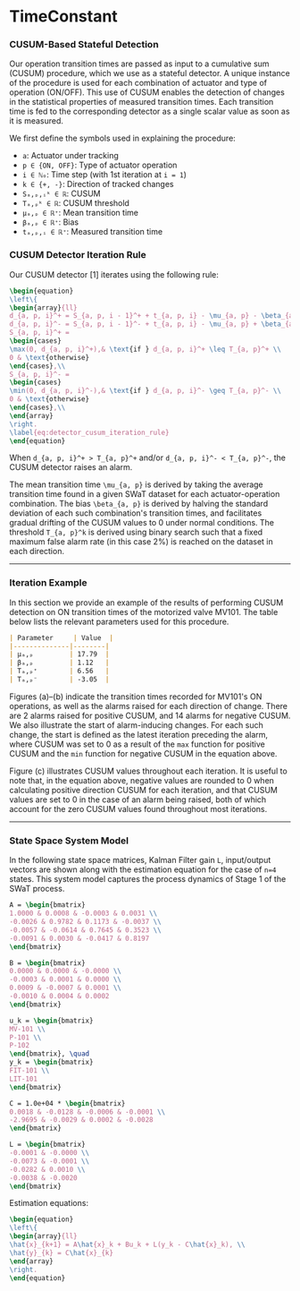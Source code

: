 # TimeConstant



### CUSUM-Based Stateful Detection

Our operation transition times are passed as input to a cumulative sum (CUSUM) procedure, which we use as a stateful detector. A unique instance of the procedure is used for each combination of actuator and type of operation (ON/OFF). This use of CUSUM enables the detection of changes in the statistical properties of measured transition times. Each transition time is fed to the corresponding detector as a single scalar value as soon as it is measured.

We first define the symbols used in explaining the procedure:

- `a`: Actuator under tracking  
- `p ∈ {ON, OFF}`: Type of actuator operation  
- `i ∈ ℕ₀`: Time step (with 1st iteration at `i = 1`)  
- `k ∈ {+, -}`: Direction of tracked changes  
- `Sₐ,ₚ,ᵢᵏ ∈ ℝ`: CUSUM  
- `Tₐ,ₚᵏ ∈ ℝ`: CUSUM threshold  
- `μₐ,ₚ ∈ ℝ⁺`: Mean transition time  
- `βₐ,ₚ ∈ ℝ⁺`: Bias  
- `tₐ,ₚ,ᵢ ∈ ℝ⁺`: Measured transition time  



### CUSUM Detector Iteration Rule

Our CUSUM detector [1] iterates using the following rule:

```latex
\begin{equation}
\left\{
\begin{array}{ll}
d_{a, p, i}^+ = S_{a, p, i - 1}^+ + t_{a, p, i} - \mu_{a, p} - \beta_{a, p},\\
d_{a, p, i}^- = S_{a, p, i - 1}^- + t_{a, p, i} - \mu_{a, p} + \beta_{a, p},\\
S_{a, p, i}^+ =
\begin{cases}
\max(0, d_{a, p, i}^+),& \text{if } d_{a, p, i}^+ \leq T_{a, p}^+ \\
0 & \text{otherwise}
\end{cases},\\
S_{a, p, i}^- =
\begin{cases}
\min(0, d_{a, p, i}^-),& \text{if } d_{a, p, i}^- \geq T_{a, p}^- \\
0 & \text{otherwise}
\end{cases},\\
\end{array}
\right.
\label{eq:detector_cusum_iteration_rule}
\end{equation}
```

When `d_{a, p, i}^+ > T_{a, p}^+` and/or `d_{a, p, i}^- < T_{a, p}^-`, the CUSUM detector raises an alarm.

The mean transition time `\mu_{a, p}` is derived by taking the average transition time found in a given SWaT dataset for each actuator-operation combination. The bias `\beta_{a, p}` is derived by halving the standard deviation of each such combination's transition times, and facilitates gradual drifting of the CUSUM values to 0 under normal conditions. The threshold `T_{a, p}^k` is derived using binary search such that a fixed maximum false alarm rate (in this case 2%) is reached on the dataset in each direction.

---

### Iteration Example

In this section we provide an example of the results of performing CUSUM detection on ON transition times of the motorized valve MV101. The table below lists the relevant parameters used for this procedure.

```markdown
| Parameter     | Value  |
|--------------|--------|
| μₐ,ₚ         | 17.79  |
| βₐ,ₚ         | 1.12   |
| Tₐ,ₚ⁺        | 6.56   |
| Tₐ,ₚ⁻        | -3.05  |
```

Figures (a)–(b) indicate the transition times recorded for MV101's ON operations, as well as the alarms raised for each direction of change. There are 2 alarms raised for positive CUSUM, and 14 alarms for negative CUSUM. We also illustrate the start of alarm-inducing changes. For each such change, the start is defined as the latest iteration preceding the alarm, where CUSUM was set to 0 as a result of the `max` function for positive CUSUM and the `min` function for negative CUSUM in the equation above.

Figure (c) illustrates CUSUM values throughout each iteration. It is useful to note that, in the equation above, negative values are rounded to 0 when calculating positive direction CUSUM for each iteration, and that CUSUM values are set to 0 in the case of an alarm being raised, both of which account for the zero CUSUM values found throughout most iterations.

---

### State Space System Model

In the following state space matrices, Kalman Filter gain `L`, input/output vectors are shown along with the estimation equation for the case of `n=4` states. This system model captures the process dynamics of Stage 1 of the SWaT process.

```latex
A = \begin{bmatrix}
1.0000 & 0.0008 & -0.0003 & 0.0031 \\
-0.0026 & 0.9782 & 0.1173 & -0.0037 \\
-0.0057 & -0.0614 & 0.7645 & 0.3523 \\
-0.0091 & 0.0030 & -0.0417 & 0.8197
\end{bmatrix}

B = \begin{bmatrix}
0.0000 & 0.0000 & -0.0000 \\
-0.0003 & 0.0001 & 0.0000 \\
0.0009 & -0.0007 & 0.0001 \\
-0.0010 & 0.0004 & 0.0002
\end{bmatrix}

u_k = \begin{bmatrix}
MV-101 \\
P-101 \\
P-102
\end{bmatrix}, \quad
y_k = \begin{bmatrix}
FIT-101 \\
LIT-101
\end{bmatrix}

C = 1.0e+04 * \begin{bmatrix}
0.0018 & -0.0128 & -0.0006 & -0.0001 \\
-2.9695 & -0.0029 & 0.0002 & -0.0028
\end{bmatrix}

L = \begin{bmatrix}
-0.0001 & -0.0000 \\
-0.0073 & -0.0001 \\
-0.0282 & 0.0010 \\
-0.0038 & -0.0020
\end{bmatrix}
```

Estimation equations:

```latex
\begin{equation}
\left\{
\begin{array}{ll}
\hat{x}_{k+1} = A\hat{x}_k + Bu_k + L(y_k - C\hat{x}_k), \\
\hat{y}_{k} = C\hat{x}_{k}
\end{array}
\right.
\end{equation}
```

